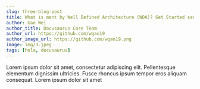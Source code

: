 ```yaml
---
slug: three-blog-post
title: What is ment by Well Defined Architecture (WDA)? Get Started sample space
author: Gao Wei
author_title: Docusaurus Core Team
author_url: https://github.com/wgao19
author_image_url: https://github.com/wgao19.png
image: img/3.jpeg
tags: [hola, docusaurus]
---
```


Lorem ipsum dolor sit amet, consectetur adipiscing elit. Pellentesque elementum dignissim ultricies. Fusce rhoncus ipsum tempor eros aliquam consequat. Lorem ipsum dolor sit amet
